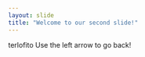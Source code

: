 ```yaml
---
layout: slide
title: "Welcome to our second slide!"
---
```

terlofito
Use the left arrow to go back!

